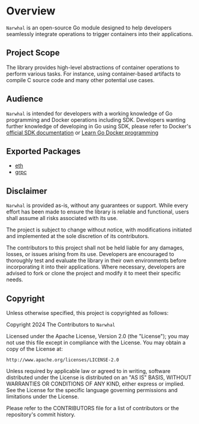 # Overview

`Narwhal` is an open-source Go module designed to help developers seamlessly integrate operations to trigger containers into their applications.

## Project Scope

The library provides high-level abstractions of container operations to perform various tasks. For instance, using container-based artifacts to compile C source code and many other potential use cases.

## Audience

`Narwhal` is intended for developers with a working knowledge of Go programming and Docker operations including SDK. Developers wanting further knowledge of developing in Go using SDK, please refer to Docker's [official SDK documentation](https://docs.docker.com/reference/api/engine/sdk/) or [Learn Go Docker programming](https://github.com/paulwizviz/learn-go-docker) 

## Exported Packages

* [eth](./docs/eth.md)
* [grpc](./docs/grpc.md)

## Disclaimer

`Narwhal` is provided as-is, without any guarantees or support. While every effort has been made to ensure the library is reliable and functional, users shall assume all risks associated with its use.  

The project is subject to change without notice, with modifications initiated and implemented at the sole discretion of its contributors.  

The contributors to this project shall not be held liable for any damages, losses, or issues arising from its use. Developers are encouraged to thoroughly test and evaluate the library in their own environments before incorporating it into their applications. Where necessary, developers are advised to fork or clone the project and modify it to meet their specific needs.

## Copyright

Unless otherwise specified, this project is copyrighted as follows:

Copyright 2024 The Contributors to `Narwhal`

Licensed under the Apache License, Version 2.0 (the "License"); you may not use this file except in compliance with the License. You may obtain a copy of the License at:

    http://www.apache.org/licenses/LICENSE-2.0

Unless required by applicable law or agreed to in writing, software distributed under the License is distributed on an "AS IS" BASIS, WITHOUT WARRANTIES OR CONDITIONS OF ANY KIND, either express or implied. See the License for the specific language governing permissions and limitations under the License.

Please refer to the CONTRIBUTORS file for a list of contributors or the repository's commit history.